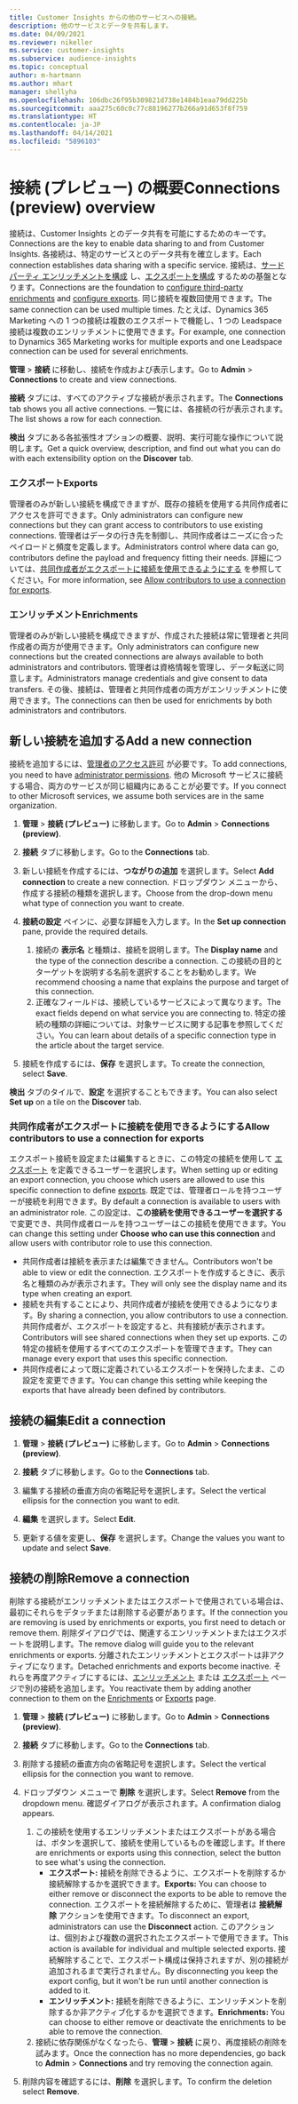 ```yaml
---
title: Customer Insights からの他のサービスへの接続。
description: 他のサービスとデータを共有します。
ms.date: 04/09/2021
ms.reviewer: nikeller
ms.service: customer-insights
ms.subservice: audience-insights
ms.topic: conceptual
author: m-hartmann
ms.author: mhart
manager: shellyha
ms.openlocfilehash: 106dbc26f95b309821d738e1484b1eaa79dd225b
ms.sourcegitcommit: aaa275c60c0c77c88196277b266a91d653f8f759
ms.translationtype: HT
ms.contentlocale: ja-JP
ms.lasthandoff: 04/14/2021
ms.locfileid: "5896103"
---
```

# <a name="connections-preview-overview"></a><span data-ttu-id="9d89c-103">接続 (プレビュー) の概要</span><span class="sxs-lookup"><span data-stu-id="9d89c-103">Connections (preview) overview</span></span>

<span data-ttu-id="9d89c-104">接続は、Customer Insights とのデータ共有を可能にするためのキーです。</span><span class="sxs-lookup"><span data-stu-id="9d89c-104">Connections are the key to enable data sharing to and from Customer Insights.</span></span> <span data-ttu-id="9d89c-105">各接続は、特定のサービスとのデータ共有を確立します。</span><span class="sxs-lookup"><span data-stu-id="9d89c-105">Each connection establishes data sharing with a specific service.</span></span> <span data-ttu-id="9d89c-106">接続は、[サード パーティ エンリッチメントを構成](enrichment-hub.md) し、[エクスポートを構成](export-destinations.md) するための基盤となります。</span><span class="sxs-lookup"><span data-stu-id="9d89c-106">Connections are the foundation to [configure third-party enrichments](enrichment-hub.md) and [configure exports](export-destinations.md).</span></span> <span data-ttu-id="9d89c-107">同じ接続を複数回使用できます。</span><span class="sxs-lookup"><span data-stu-id="9d89c-107">The same connection can be used multiple times.</span></span> <span data-ttu-id="9d89c-108">たとえば、Dynamics 365 Marketing への 1 つの接続は複数のエクスポートで機能し、1 つの Leadspace 接続は複数のエンリッチメントに使用できます。</span><span class="sxs-lookup"><span data-stu-id="9d89c-108">For example, one connection to Dynamics 365 Marketing works for multiple exports and one Leadspace connection can be used for several enrichments.</span></span>

<span data-ttu-id="9d89c-109">**管理** > **接続** に移動し、接続を作成および表示します。</span><span class="sxs-lookup"><span data-stu-id="9d89c-109">Go to **Admin** > **Connections** to create and view connections.</span></span>

<span data-ttu-id="9d89c-110">**接続** タブには、すべてのアクティブな接続が表示されます。</span><span class="sxs-lookup"><span data-stu-id="9d89c-110">The **Connections** tab shows you all active connections.</span></span> <span data-ttu-id="9d89c-111">一覧には、各接続の行が表示されます。</span><span class="sxs-lookup"><span data-stu-id="9d89c-111">The list shows a row for each connection.</span></span> 

<span data-ttu-id="9d89c-112">**検出** タブにある各拡張性オプションの概要、説明、実行可能な操作について説明します。</span><span class="sxs-lookup"><span data-stu-id="9d89c-112">Get a quick overview, description, and find out what you can do with each extensibility option on the **Discover** tab.</span></span>

### <a name="exports"></a><span data-ttu-id="9d89c-113">エクスポート</span><span class="sxs-lookup"><span data-stu-id="9d89c-113">Exports</span></span>

<span data-ttu-id="9d89c-114">管理者のみが新しい接続を構成できますが、既存の接続を使用する共同作成者にアクセスを許可できます。</span><span class="sxs-lookup"><span data-stu-id="9d89c-114">Only administrators can configure new connections but they can grant access to contributors to use existing connections.</span></span> <span data-ttu-id="9d89c-115">管理者はデータの行き先を制御し、共同作成者はニーズに合ったペイロードと頻度を定義します。</span><span class="sxs-lookup"><span data-stu-id="9d89c-115">Administrators control where data can go, contributors define the payload and frequency fitting their needs.</span></span> <span data-ttu-id="9d89c-116">詳細については、[共同作成者がエクスポートに接続を使用できるようにする](#allow-contributors-to-use-a-connection-for-exports) を参照してください。</span><span class="sxs-lookup"><span data-stu-id="9d89c-116">For more information, see [Allow contributors to use a connection for exports](#allow-contributors-to-use-a-connection-for-exports).</span></span>

### <a name="enrichments"></a><span data-ttu-id="9d89c-117">エンリッチメント</span><span class="sxs-lookup"><span data-stu-id="9d89c-117">Enrichments</span></span>

<span data-ttu-id="9d89c-118">管理者のみが新しい接続を構成できますが、作成された接続は常に管理者と共同作成者の両方が使用できます。</span><span class="sxs-lookup"><span data-stu-id="9d89c-118">Only administrators can configure new connections but the created connections are always available to both administrators and contributors.</span></span> <span data-ttu-id="9d89c-119">管理者は資格情報を管理し、データ転送に同意します。</span><span class="sxs-lookup"><span data-stu-id="9d89c-119">Administrators manage credentials and give consent to data transfers.</span></span> <span data-ttu-id="9d89c-120">その後、接続は、管理者と共同作成者の両方がエンリッチメントに使用できます。</span><span class="sxs-lookup"><span data-stu-id="9d89c-120">The connections can then be used for enrichments by both administrators and contributors.</span></span>

## <a name="add-a-new-connection"></a><span data-ttu-id="9d89c-121">新しい接続を追加する</span><span class="sxs-lookup"><span data-stu-id="9d89c-121">Add a new connection</span></span>

<span data-ttu-id="9d89c-122">接続を追加するには、[管理者のアクセス許可](permissions.md) が必要です。</span><span class="sxs-lookup"><span data-stu-id="9d89c-122">To add connections, you need to have [administrator permissions](permissions.md).</span></span> <span data-ttu-id="9d89c-123">他の Microsoft サービスに接続する場合、両方のサービスが同じ組織内にあることが必要です。</span><span class="sxs-lookup"><span data-stu-id="9d89c-123">If you connect to other Microsoft services, we assume both services are in the same organization.</span></span>

1. <span data-ttu-id="9d89c-124">**管理** > **接続 (プレビュー)** に移動します。</span><span class="sxs-lookup"><span data-stu-id="9d89c-124">Go to **Admin** > **Connections (preview)**.</span></span>

1. <span data-ttu-id="9d89c-125">**接続** タブに移動します。</span><span class="sxs-lookup"><span data-stu-id="9d89c-125">Go to the **Connections** tab.</span></span>

1. <span data-ttu-id="9d89c-126">新しい接続を作成するには、**つながりの追加** を選択します。</span><span class="sxs-lookup"><span data-stu-id="9d89c-126">Select **Add connection** to create a new connection.</span></span> <span data-ttu-id="9d89c-127">ドロップダウン メニューから、作成する接続の種類を選択します。</span><span class="sxs-lookup"><span data-stu-id="9d89c-127">Choose from the drop-down menu what type of connection you want to create.</span></span>

1. <span data-ttu-id="9d89c-128">**接続の設定** ペインに、必要な詳細を入力します。</span><span class="sxs-lookup"><span data-stu-id="9d89c-128">In the **Set up connection** pane, provide the required details.</span></span> 
   1. <span data-ttu-id="9d89c-129">接続の **表示名** と種類は、接続を説明します。</span><span class="sxs-lookup"><span data-stu-id="9d89c-129">The **Display name** and the type of the connection describe a connection.</span></span> <span data-ttu-id="9d89c-130">この接続の目的とターゲットを説明する名前を選択することをお勧めします。</span><span class="sxs-lookup"><span data-stu-id="9d89c-130">We recommend choosing a name that explains the purpose and target of this connection.</span></span>
   1. <span data-ttu-id="9d89c-131">正確なフィールドは、接続しているサービスによって異なります。</span><span class="sxs-lookup"><span data-stu-id="9d89c-131">The exact fields depend on what service you are connecting to.</span></span> <span data-ttu-id="9d89c-132">特定の接続の種類の詳細については、対象サービスに関する記事を参照してください。</span><span class="sxs-lookup"><span data-stu-id="9d89c-132">You can learn about details of a specific connection type in the article about the target service.</span></span>

1. <span data-ttu-id="9d89c-133">接続を作成するには、**保存** を選択します。</span><span class="sxs-lookup"><span data-stu-id="9d89c-133">To create the connection, select **Save**.</span></span>

<span data-ttu-id="9d89c-134">**検出** タブのタイルで、**設定** を選択することもできます。</span><span class="sxs-lookup"><span data-stu-id="9d89c-134">You can also select **Set up** on a tile on the **Discover** tab.</span></span>

### <a name="allow-contributors-to-use-a-connection-for-exports"></a><span data-ttu-id="9d89c-135">共同作成者がエクスポートに接続を使用できるようにする</span><span class="sxs-lookup"><span data-stu-id="9d89c-135">Allow contributors to use a connection for exports</span></span>

<span data-ttu-id="9d89c-136">エクスポート接続を設定または編集するときに、この特定の接続を使用して [エクスポート](export-destinations.md) を定義できるユーザーを選択します。</span><span class="sxs-lookup"><span data-stu-id="9d89c-136">When setting up or editing an export connection, you choose which users are allowed to use this specific connection to define [exports](export-destinations.md).</span></span> <span data-ttu-id="9d89c-137">既定では、管理者ロールを持つユーザーが接続を利用できます。</span><span class="sxs-lookup"><span data-stu-id="9d89c-137">By default a connection is available to users with an administrator role.</span></span> <span data-ttu-id="9d89c-138">この設定は、**この接続を使用できるユーザーを選択する** で変更でき、共同作成者ロールを持つユーザーはこの接続を使用できます。</span><span class="sxs-lookup"><span data-stu-id="9d89c-138">You can change this setting under **Choose who can use this connection** and allow users with contributor role to use this connection.</span></span>

- <span data-ttu-id="9d89c-139">共同作成者は接続を表示または編集できません。</span><span class="sxs-lookup"><span data-stu-id="9d89c-139">Contributors won't be able to view or edit the connection.</span></span> <span data-ttu-id="9d89c-140">エクスポートを作成するときに、表示名と種類のみが表示されます。</span><span class="sxs-lookup"><span data-stu-id="9d89c-140">They will only see the display name and its type when creating an export.</span></span>
- <span data-ttu-id="9d89c-141">接続を共有することにより、共同作成者が接続を使用できるようになります。</span><span class="sxs-lookup"><span data-stu-id="9d89c-141">By sharing a connection, you allow contributors to use a connection.</span></span> <span data-ttu-id="9d89c-142">共同作成者が、エクスポートを設定すると、共有接続が表示されます。</span><span class="sxs-lookup"><span data-stu-id="9d89c-142">Contributors will see shared connections when they set up exports.</span></span> <span data-ttu-id="9d89c-143">この特定の接続を使用するすべてのエクスポートを管理できます。</span><span class="sxs-lookup"><span data-stu-id="9d89c-143">They can manage every export that uses this specific connection.</span></span>
- <span data-ttu-id="9d89c-144">共同作成者によって既に定義されているエクスポートを保持したまま、この設定を変更できます。</span><span class="sxs-lookup"><span data-stu-id="9d89c-144">You can change this setting while keeping the exports that have already been defined by contributors.</span></span>

## <a name="edit-a-connection"></a><span data-ttu-id="9d89c-145">接続の編集</span><span class="sxs-lookup"><span data-stu-id="9d89c-145">Edit a connection</span></span>

1. <span data-ttu-id="9d89c-146">**管理** > **接続 (プレビュー)** に移動します。</span><span class="sxs-lookup"><span data-stu-id="9d89c-146">Go to **Admin** > **Connections (preview)**.</span></span>

1. <span data-ttu-id="9d89c-147">**接続** タブに移動します。</span><span class="sxs-lookup"><span data-stu-id="9d89c-147">Go to the **Connections** tab.</span></span>

1. <span data-ttu-id="9d89c-148">編集する接続の垂直方向の省略記号を選択します。</span><span class="sxs-lookup"><span data-stu-id="9d89c-148">Select the vertical ellipsis for the connection you want to edit.</span></span>

1. <span data-ttu-id="9d89c-149">**編集** を選択します。</span><span class="sxs-lookup"><span data-stu-id="9d89c-149">Select **Edit**.</span></span>

1. <span data-ttu-id="9d89c-150">更新する値を変更し、**保存** を選択します。</span><span class="sxs-lookup"><span data-stu-id="9d89c-150">Change the values you want to update and select **Save**.</span></span>

## <a name="remove-a-connection"></a><span data-ttu-id="9d89c-151">接続の削除</span><span class="sxs-lookup"><span data-stu-id="9d89c-151">Remove a connection</span></span>

<span data-ttu-id="9d89c-152">削除する接続がエンリッチメントまたはエクスポートで使用されている場合は、最初にそれらをデタッチまたは削除する必要があります。</span><span class="sxs-lookup"><span data-stu-id="9d89c-152">If the connection you are removing is used by enrichments or exports, you first need to detach or remove them.</span></span> <span data-ttu-id="9d89c-153">削除ダイアログでは、関連するエンリッチメントまたはエクスポートを説明します。</span><span class="sxs-lookup"><span data-stu-id="9d89c-153">The remove dialog will guide you to the relevant enrichments or exports.</span></span> <span data-ttu-id="9d89c-154">分離されたエンリッチメントとエクスポートは非アクティブになります。</span><span class="sxs-lookup"><span data-stu-id="9d89c-154">Detached enrichments and exports become inactive.</span></span> <span data-ttu-id="9d89c-155">それらを再度アクティブにするには、[エンリッチメント](enrichment-hub.md) または [エクスポート](export-destinations.md) ページで別の接続を追加します。</span><span class="sxs-lookup"><span data-stu-id="9d89c-155">You reactivate them by adding another connection to them on the [Enrichments](enrichment-hub.md) or [Exports](export-destinations.md) page.</span></span>

1. <span data-ttu-id="9d89c-156">**管理** > **接続 (プレビュー)** に移動します。</span><span class="sxs-lookup"><span data-stu-id="9d89c-156">Go to **Admin** > **Connections (preview)**.</span></span>

1. <span data-ttu-id="9d89c-157">**接続** タブに移動します。</span><span class="sxs-lookup"><span data-stu-id="9d89c-157">Go to the **Connections** tab.</span></span>

1. <span data-ttu-id="9d89c-158">削除する接続の垂直方向の省略記号を選択します。</span><span class="sxs-lookup"><span data-stu-id="9d89c-158">Select the vertical ellipsis for the connection you want to remove.</span></span>

1. <span data-ttu-id="9d89c-159">ドロップダウン メニューで **削除** を選択します。</span><span class="sxs-lookup"><span data-stu-id="9d89c-159">Select **Remove** from the dropdown menu.</span></span> <span data-ttu-id="9d89c-160">確認ダイアログが表示されます。</span><span class="sxs-lookup"><span data-stu-id="9d89c-160">A confirmation dialog appears.</span></span>

   1. <span data-ttu-id="9d89c-161">この接続を使用するエンリッチメントまたはエクスポートがある場合は、ボタンを選択して、接続を使用しているものを確認します。</span><span class="sxs-lookup"><span data-stu-id="9d89c-161">If there are enrichments or exports using this connection, select the button to see what's using the connection.</span></span>
      - <span data-ttu-id="9d89c-162">**エクスポート:** 接続を削除できるように、エクスポートを削除するか接続解除するかを選択できます。</span><span class="sxs-lookup"><span data-stu-id="9d89c-162">**Exports:** You can choose to either remove or disconnect the exports to be able to remove the connection.</span></span> <span data-ttu-id="9d89c-163">エクスポートを接続解除するために、管理者は **接続解除** アクションを使用できます。</span><span class="sxs-lookup"><span data-stu-id="9d89c-163">To disconnect an export, administrators can use the **Disconnect** action.</span></span> <span data-ttu-id="9d89c-164">このアクションは、個別および複数の選択されたエクスポートで使用できます。</span><span class="sxs-lookup"><span data-stu-id="9d89c-164">This action is available for individual and multiple selected exports.</span></span> <span data-ttu-id="9d89c-165">接続解除することで、エクスポート構成は保持されますが、別の接続が追加されるまで実行されません。</span><span class="sxs-lookup"><span data-stu-id="9d89c-165">By disconnecting you keep the export config, but it won't be run until another connection is added to it.</span></span>
      - <span data-ttu-id="9d89c-166">**エンリッチメント:** 接続を削除できるように、エンリッチメントを削除するか非アクティブ化するかを選択できます。</span><span class="sxs-lookup"><span data-stu-id="9d89c-166">**Enrichments:** You can choose to either remove or deactivate the enrichments to be able to remove the connection.</span></span> 
   1. <span data-ttu-id="9d89c-167">接続に依存関係がなくなったら、**管理** > **接続** に戻り、再度接続の削除を試みます。</span><span class="sxs-lookup"><span data-stu-id="9d89c-167">Once the connection has no more dependencies, go back to **Admin** > **Connections** and try removing the connection again.</span></span>

1. <span data-ttu-id="9d89c-168">削除内容を確認するには、**削除** を選択します。</span><span class="sxs-lookup"><span data-stu-id="9d89c-168">To confirm the deletion select **Remove**.</span></span>

